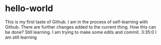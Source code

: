 # hello-world
This is my first taste of Github.
I am in the process of self-learning with Github.
There are further changes added to the current thing. 
How this can be done? 
Still learning. 
I am trying to make some edits and commit.
3:35:0 I am still learning 
